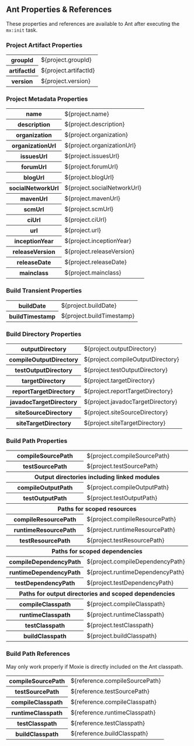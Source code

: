 ## Ant Properties &amp; References

These properties and references are available to Ant after executing the `mx:init` task.

### Project Artifact Properties
<table class="table table-striped table-bordered table-condensed">
<tbody>
<tr><th>groupId</th>       <td>${project.groupId}</td></tr>
<tr><th>artifactId</th>    <td>${project.artifactId}</td></tr>
<tr><th>version</th>       <td>${project.version}</td></tr>
</tbody>
</table>

### Project Metadata Properties
<table class="table table-striped table-bordered table-condensed">
<tbody>
<tr><th>name</th>            <td>${project.name}</td></tr>
<tr><th>description</th>     <td>${project.description}</td></tr>
<tr><th>organization</th>    <td>${project.organization}</td></tr>
<tr><th>organizationUrl</th> <td>${project.organizationUrl}</td></tr>
<tr><th>issuesUrl</th>       <td>${project.issuesUrl}</td></tr>
<tr><th>forumUrl</th>        <td>${project.forumUrl}</td></tr>
<tr><th>blogUrl</th>         <td>${project.blogUrl}</td></tr>
<tr><th>socialNetworkUrl</th><td>${project.socialNetworkUrl}</td></tr>
<tr><th>mavenUrl</th>        <td>${project.mavenUrl}</td></tr>
<tr><th>scmUrl</th>          <td>${project.scmUrl}</td></tr>
<tr><th>ciUrl</th>           <td>${project.ciUrl}</td></tr>
<tr><th>url</th>             <td>${project.url}</td></tr>
<tr><th>inceptionYear</th>   <td>${project.inceptionYear}</td></tr>
<tr><th>releaseVersion</th>  <td>${project.releaseVersion}</td></tr>
<tr><th>releaseDate</th>     <td>${project.releaseDate}</td></tr>
<tr><th>mainclass</th>       <td>${project.mainclass}</td></tr>
</tbody>
</table>

### Build Transient Properties
<table class="table table-striped table-bordered table-condensed">
<tbody>
<tr><th>buildDate</th>     <td>${project.buildDate}</td></tr>
<tr><th>buildTimestamp</th><td>${project.buildTimestamp}</td></tr>
</tbody>
</table>

### Build Directory Properties
<table class="table table-striped table-bordered table-condensed">
<tbody>
<tr><th>outputDirectory</th>         <td>${project.outputDirectory}</td></tr>
<tr><th>compileOutputDirectory</th>  <td>${project.compileOutputDirectory}</td></tr>
<tr><th>testOutputDirectory</th>     <td>${project.testOutputDirectory}</td></tr>
<tr><th>targetDirectory</th>         <td>${project.targetDirectory}</td></tr>
<tr><th>reportTargetDirectory</th>   <td>${project.reportTargetDirectory}</td></tr>
<tr><th>javadocTargetDirectory</th>  <td>${project.javadocTargetDirectory}</td></tr>
<tr><th>siteSourceDirectory</th>     <td>${project.siteSourceDirectory}</td></tr>
<tr><th>siteTargetDirectory</th>     <td>${project.siteTargetDirectory}</td></tr>
</tbody>
</table>


### Build Path Properties
<table class="table table-striped table-bordered table-condensed">
<tbody>
<tr><th>compileSourcePath</th>        <td>${project.compileSourcePath}</td></tr>
<tr><th>testSourcePath</th>           <td>${project.testSourcePath}</td></tr>
<tr><th colspan='2'>Output directories including linked modules</th></tr>
<tr><th>compileOutputPath</th>        <td>${project.compileOutputPath}</td></tr>
<tr><th>testOutputPath</th>           <td>${project.testOutputPath}</td></tr>
<tr><th colspan='2'>Paths for scoped resources</th></tr>
<tr><th>compileResourcePath</th>      <td>${project.compileResourcePath}</td></tr>
<tr><th>runtimeResourcePath</th>      <td>${project.runtimeResourcePath}</td></tr>
<tr><th>testResourcePath</th>         <td>${project.testResourcePath}</td></tr>
<tr><th colspan='2'>Paths for scoped dependencies</th></tr>
<tr><th>compileDependencyPath</th>    <td>${project.compileDependencyPath}</td></tr>
<tr><th>runtimeDependencyPath</th>    <td>${project.runtimeDependencyPath}</td></tr>
<tr><th>testDependencyPath</th>       <td>${project.testDependencyPath}</td></tr>
<tr><th colspan='2'>Paths for output directories and scoped dependencies</th></tr>
<tr><th>compileClasspath</th>         <td>${project.compileClasspath}</td></tr>
<tr><th>runtimeClasspath</th>         <td>${project.runtimeClasspath}</td></tr>
<tr><th>testClasspath</th>            <td>${project.testClasspath}</td></tr>
<tr><th>buildClasspath</th>           <td>${project.buildClasspath}</td></tr>
</tbody>
</table>

### Build Path References

<p class="text-warning">May only work properly if Moxie is directly included on the Ant classpath.</p>

<table class="table table-striped table-bordered table-condensed">
<tbody>
<tr><th>compileSourcePath</th>        <td>${reference.compileSourcePath}</td></tr>
<tr><th>testSourcePath</th>           <td>${reference.testSourcePath}</td></tr>
<tr><th>compileClasspath</th>         <td>${reference.compileClasspath}</td></tr>
<tr><th>runtimeClasspath</th>         <td>${reference.runtimeClasspath}</td></tr>
<tr><th>testClasspath</th>            <td>${reference.testClasspath}</td></tr>
<tr><th>buildClasspath</th>           <td>${reference.buildClasspath}</td></tr>
</tbody>
</table>
